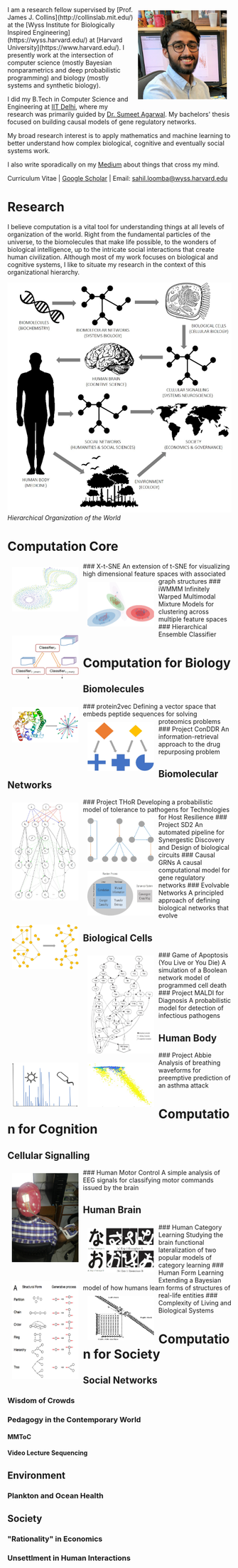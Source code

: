 <img vspace="10" hspace="10" align="right" width="200" height="200" src="/images/sloomba.jpg">
I am a research fellow supervised by [Prof. James J. Collins](http://collinslab.mit.edu/) at the [Wyss Institute for Biologically Inspired Engineering](https://wyss.harvard.edu/) at [Harvard University](https://www.harvard.edu/). I presently work at the intersection of computer science (mostly Bayesian nonparametrics and deep probabilistic programming) and biology (mostly systems and synthetic biology). 

I did my B.Tech in Computer Science and Engineering at [IIT Delhi](http://www.iitd.ac.in/), where my research was primarily guided by [Dr. Sumeet Agarwal](http://web.iitd.ac.in/~sumeet/research.html). My bachelors' thesis focused on building causal models of gene regulatory networks.

My broad research interest is to apply mathematics and machine learning to better understand how complex biological, cognitive and eventually social systems work.

I also write sporadically on my [Medium](https://medium.com/@sahilloomba) about things that cross my mind. 

Curriculum Vitae | [Google Scholar](https://scholar.google.com/citations?user=uuwcbrAAAAAJ) | Email: <sahil.loomba@wyss.harvard.edu>

# Research

I believe computation is a vital tool for understanding things at all levels of organization of the world. Right from the fundamental particles of the universe, to the biomolecules that make life possible, to the wonders of biological intelligence, up to the intricate social interactions that create human civilization. Although most of my work focuses on biological and cognitive systems, I like to situate my research in the context of this organizational hierarchy.

![Hierarchical Organization of the World](/images/organization_of_the_world.jpg)
*Hierarchical Organization of the World*

# Computation Core

<img vspace="10" hspace="10" align="left" width="150" height="100" src="/images/thumb_xtsne.jpg">
### X-t-SNE
An extension of t-SNE for visualizing high dimensional feature spaces with associated graph structures

<img vspace="10" hspace="10" align="left" width="150" height="100" src="/images/thumb_iwmmm.jpg">
### iWMMM
Infinitely Warped Multimodal Mixture Models for clustering across multiple feature spaces

<img vspace="10" hspace="10" align="left" width="150" height="100" src="/images/thumb_hierarchicalensemble.jpg">
### Hierarchical Ensemble Classifier

# Computation for Biology

## Biomolecules

<img vspace="10" hspace="10" align="left" width="150" height="80" src="/images/thumb_protein2vec.jpg">
### protein2vec
Defining a vector space that embeds peptide sequences for solving proteomics problems

<img vspace="10" hspace="10" align="left" width="150" height="110" src="/images/thumb_conddr.jpg">
### Project ConDDR
An information-retrieval approach to the drug repurposing problem

## Biomolecular Networks

<img vspace="10" hspace="10" align="left" width="150" height="220" src="/images/thumb_crom3top.jpg">
### Project THoR
Developing a probabilistic model of tolerance to pathogens for Technologies for Host Resilience

<img vspace="10" hspace="10" align="left" width="150" height="100" src="/images/thumb_sd2.jpg">
### Project SD2
An automated pipeline for Synergestic Discovery and Design of biological circuits

<img vspace="10" hspace="10" align="left" width="150" height="100" src="/images/thumb_causalgrn.jpg">
### Causal GRNs
A causal computational model for gene regulatory networks

<img vspace="10" hspace="10" align="left" width="150" height="100" src="/images/thumb_evolvablenetworks.jpg">
### Evolvable Networks
A principled approach of defining biological networks that evolve

## Biological Cells

<img vspace="10" hspace="10" align="left" width="150" height="220" src="/images/thumb_apoptosis.jpg">
### Game of Apoptosis (You Live or You Die)
A simulation of a Boolean network model of programmed cell death

<img vspace="10" hspace="10" align="left" width="150" height="100" src="/images/thumb_maldi.jpg">
### Project MALDI for Diagnosis
A probabilistic model for detection of infectious pathogens

## Human Body

<img vspace="10" hspace="10" align="left" width="150" height="100" src="/images/thumb_abbie.jpg">
### Project Abbie
Analysis of breathing waveforms for preemptive prediction of an asthma attack

# Computation for Cognition

## Cellular Signalling

<img vspace="10" hspace="10" align="left" width="150" height="200" src="/images/thumb_eeg.jpg">
### Human Motor Control
A simple analysis of EEG signals for classifying motor commands issued by the brain

## Human Brain

<img vspace="10" hspace="10" align="left" width="150" height="100" src="/images/thumb_prototypeexemplar.jpg">
### Human Category Learning
Studying the brain functional lateralization of two popular models of category learning

<img vspace="10" hspace="10" align="left" width="150" height="220" src="/images/thumb_formlearning.jpg">
### Human Form Learning
Extending a Bayesian model of how humans learn forms of structures of real-life entities

<img vspace="10" hspace="10" align="left" width="150" height="100" src="/images/thumb_complexitylivingbiosystems.jpg">
### Complexity of Living and Biological Systems

# Computation for Society

## Social Networks

### Wisdom of Crowds

### Pedagogy in the Contemporary World

#### MMToC

#### Video Lecture Sequencing

## Environment

### Plankton and Ocean Health

## Society

### "Rationality" in Economics

### Unsettlment in Human Interactions
